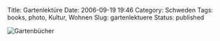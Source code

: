 Title: Gartenlektüre
Date: 2006-09-19 19:46
Category: Schweden
Tags: books, photo, Kultur, Wohnen
Slug: gartenlektuere
Status: published

![Gartenbücher](/pic/tradgard.jpg "Gartenbücher")

